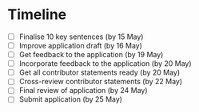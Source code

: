 # Timeline

- [ ] Finalise 10 key sentences (by 15 May)
- [ ] Improve application draft (by 16 May)
- [ ] Get feedback to the application (by 19 May)
- [ ] Incorporate feedback to the application (by 20 May)
- [ ] Get all contributor statements ready (by 20 May)
- [ ] Cross-review contributor statements (by 22 May)
- [ ] Final review of application (by 24 May)
- [ ] Submit application (by 25 May)
